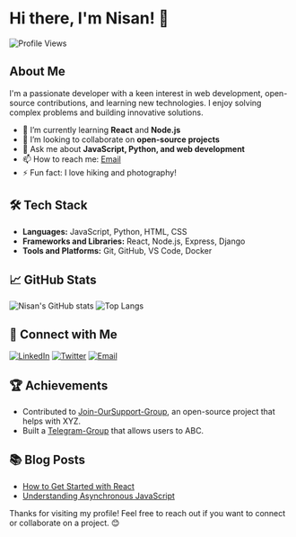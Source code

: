 # Hi there, I'm Nisan! 👋

![Profile Views](https://komarev.com/ghpvc/?username=NISANPRO&color=blue)

## About Me

I'm a passionate developer with a keen interest in web development, open-source contributions, and learning new technologies. I enjoy solving complex problems and building innovative solutions.

- 🌱 I’m currently learning **React** and **Node.js**
- 👯 I’m looking to collaborate on **open-source projects**
- 💬 Ask me about **JavaScript, Python, and web development**
- 📫 How to reach me: [Email](mailto:nisaneditz@gmail.com)
- ⚡ Fun fact: I love hiking and photography!

## 🛠 Tech Stack

- **Languages:** JavaScript, Python, HTML, CSS
- **Frameworks and Libraries:** React, Node.js, Express, Django
- **Tools and Platforms:** Git, GitHub, VS Code, Docker

## 📈 GitHub Stats

![Nisan's GitHub stats](https://github-readme-stats.vercel.app/api?username=NISANPRO&show_icons=true&theme=green)
![Top Langs](https://github-readme-stats.vercel.app/api/top-langs/?username=NISANPRO&layout=compact&theme=green)

## 🔗 Connect with Me

[![LinkedIn](https://img.shields.io/badge/-LinkedIn-blue?style=flat&logo=Linkedin&logoColor=white)](https://www.linkedin.com/in/your-profile)
[![Twitter](https://img.shields.io/badge/-Twitter-blue?style=flat&logo=Twitter&logoColor=white)](https://twitter.com/your-profile)
[![Email](https://img.shields.io/badge/-Email-blue?style=flat&logo=Gmail&logoColor=white)](mailto:nisaneditz@gmail.com)

## 🏆 Achievements

- Contributed to [Join-OurSupport-Group](https://m.me/j/AbaG_MksmU2UCrmL/), an open-source project that helps with XYZ.
- Built a [Telegram-Group](https://t.me/CyberLisa_Bot) that allows users to ABC.

## 📚 Blog Posts

- [How to Get Started with React](https://medium.com/@your-profile/how-to-get-started-with-react)
- [Understanding Asynchronous JavaScript](https://dev.to/nisanpro/understanding-asynchronous-javascript)

Thanks for visiting my profile! Feel free to reach out if you want to connect or collaborate on a project. 😊
